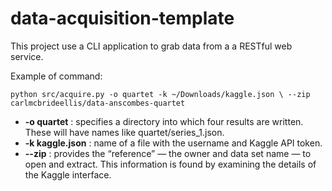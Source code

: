 # data-acquisition-template

This project use a CLI application to grab data from a a RESTful web service.


Example of command: 


```cli
python src/acquire.py -o quartet -k ~/Downloads/kaggle.json \ --zip carlmcbrideellis/data-anscombes-quartet
```


* **-o quartet** : specifies a directory into which four results are written. These will have names like quartet/series_1.json.
* **-k kaggle.json** :  name of a file with the username and Kaggle API token.
* **--zip** : provides the “reference” — the owner and data set name — to open and extract. This information is found by examining the details of the Kaggle interface.
